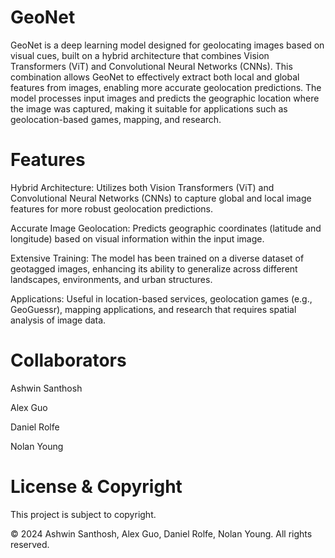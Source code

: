 # GeoNet
GeoNet is a deep learning model designed for geolocating images based on visual cues, built on a hybrid architecture that combines Vision Transformers (ViT) and Convolutional Neural Networks (CNNs). This combination allows GeoNet to effectively extract both local and global features from images, enabling more accurate geolocation predictions. The model processes input images and predicts the geographic location where the image was captured, making it suitable for applications such as geolocation-based games, mapping, and research.

# Features
Hybrid Architecture: Utilizes both Vision Transformers (ViT) and Convolutional Neural Networks (CNNs) to capture global and local image features for more robust geolocation predictions.

Accurate Image Geolocation: Predicts geographic coordinates (latitude and longitude) based on visual information within the input image.

Extensive Training: The model has been trained on a diverse dataset of geotagged images, enhancing its ability to generalize across different landscapes, environments, and urban structures.

Applications: Useful in location-based services, geolocation games (e.g., GeoGuessr), mapping applications, and research that requires spatial analysis of image data.

# Collaborators
Ashwin Santhosh

Alex Guo

Daniel Rolfe

Nolan Young

# License & Copyright
This project is subject to copyright.

© 2024 Ashwin Santhosh, Alex Guo, Daniel Rolfe, Nolan Young. All rights reserved.
